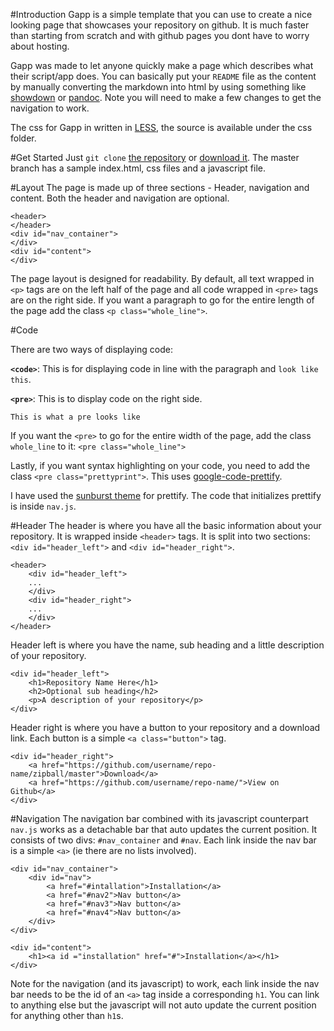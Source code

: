 #Introduction
Gapp is a simple template that you can use to create a nice looking page that showcases your repository on github. It is much faster than starting from scratch and with github pages you dont have to worry about hosting.

Gapp was made to let anyone quickly make a page which describes what their script/app does. You can basically put your `README` file as the content by manually converting the markdown into html by using something like [showdown](http://showdown.im) or [pandoc](http://johnmacfarlane.net/pandoc/index.html). Note you will need to make a few changes to get the navigation to work.

The css for Gapp in written in [LESS](http://lesscss.org), the source is available under the css folder.

#Get Started
Just `git clone` [the repository](https://github.com/nhoss2/gapp) or [download it](http://github.com/nhoss2/gapp/zipball/master). The master branch has a sample index.html, css files and a javascript file.

#Layout
The page is made up of three sections - Header, navigation and content. Both the header and navigation are optional.

    <header>
    </header>
    <div id="nav_container">
    </div>
    <div id="content">
    </div>

The page layout is designed for readability. By default, all text wrapped in `<p>` tags are on the left half of the page and all code wrapped in `<pre>` tags are on the right side. If you want a paragraph to go for the entire length of the page add the class `<p class="whole_line">`.

#Code

There are two ways of displaying code:

**`<code>`**: This is for displaying code in line with the paragraph and `look like this`.

**`<pre>`**: This is to display code on the right side.

    This is what a pre looks like

If you want the `<pre>` to go for the entire width of the page, add the class `whole_line` to it: `<pre class="whole_line">`

Lastly, if you want syntax highlighting on your code, you need to add the class  `<pre class="prettyprint">`. This uses [google-code-prettify](http://code.google.com/p/google-code-prettify). 

I have used the [sunburst theme](http://code.google.com/p/google-code-prettify/source/browse/trunk/styles/sunburst.css) for prettify. The code that initializes prettify is inside `nav.js`. 

#Header
The header is where you have all the basic information about your repository. It is wrapped inside `<header>` tags. It is split into two sections: `<div id="header_left">` and `<div id="header_right">`.

    <header>
        <div id="header_left">
        ...
        </div>
        <div id="header_right">
        ...
        </div>
    </header>

Header left is where you have the name, sub heading and a little description of your repository.

    <div id="header_left">
        <h1>Repository Name Here</h1>
        <h2>Optional sub heading</h2>
        <p>A description of your repository</p>
    </div>

Header right is where you have a button to your repository and a download link. Each button is a simple `<a class="button">` tag.
    
    <div id="header_right">
        <a href="https://github.com/username/repo-name/zipball/master">Download</a>
        <a href="https://github.com/username/repo-name/">View on Github</a>
    </div>

#Navigation
The navigation bar combined with its javascript counterpart `nav.js` works as a detachable bar that auto updates the current position. It consists of two divs: `#nav_container` and `#nav`. Each link inside the nav bar is a simple `<a>` (ie there are no lists involved).

    <div id="nav_container">
        <div id="nav">
            <a href="#intallation">Installation</a>
            <a href="#nav2">Nav button</a>
            <a href="#nav3">Nav button</a>
            <a href="#nav4">Nav button</a>
        </div>
    </div>

    <div id="content">
        <h1><a id ="installation" href="#">Installation</a></h1>
    </div>

Note for the navigation (and its javascript) to work, each link inside the nav bar needs to be the id of an `<a>` tag inside a corresponding `h1`. You can link to anything else but the javascript will not auto update the current position for anything other than `h1`s. 
